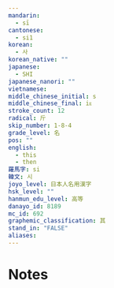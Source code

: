 ```yaml
---
mandarin:
  - sī
cantonese:
  - si1
korean:
  - 사
korean_native: ""
japanese:
  - SHI
japanese_nanori: ""
vietnamese:
middle_chinese_initial: s
middle_chinese_final: iᴇ
stroke_count: 12
radical: 斤
skip_number: 1-8-4
grade_level: 名
pos: ""
english:
  - this
  - then
羅馬字: si
韓文: 시
joyo_level: 日本人名用漢字
hsk_level: ""
hanmun_edu_level: 高等
danayo_id: 8189
mc_id: 692
graphemic_classification: 其
stand_in: "FALSE"
aliases:
---
```


# Notes
